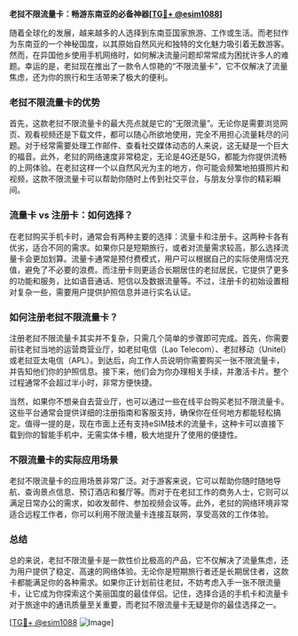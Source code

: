 **老挝不限流量卡：畅游东南亚的必备神器[[TG💪+ @esim1088](https://t.me/s/esim1088)]**

随着全球化的发展，越来越多的人选择到东南亚国家旅游、工作或生活。而老挝作为东南亚的一个神秘国度，以其原始自然风光和独特的文化魅力吸引着无数游客。然而，在异国他乡使用手机网络时，如何解决流量问题却常常成为困扰许多人的难题。幸运的是，老挝现在推出了一款令人惊艳的“不限流量卡”，它不仅解决了流量焦虑，还为你的旅行和生活带来了极大的便利。

### 老挝不限流量卡的优势

首先，这款老挝不限流量卡的最大亮点就是它的“无限流量”。无论你是需要浏览网页、观看视频还是下载文件，都可以随心所欲地使用，完全不用担心流量耗尽的问题。对于经常需要处理工作邮件、查看社交媒体动态的人来说，这无疑是一个巨大的福音。此外，老挝的网络速度非常稳定，无论是4G还是5G，都能为你提供流畅的上网体验。在老挝这样一个以自然风光为主的地方，你可能会频繁地拍摄照片和视频，这款不限流量卡可以帮助你随时上传到社交平台，与朋友分享你的精彩瞬间。

### 流量卡 vs 注册卡：如何选择？

在老挝购买手机卡时，通常会有两种主要的选择：流量卡和注册卡。这两种卡各有优劣，适合不同的需求。如果你只是短期旅行，或者对流量需求较高，那么选择流量卡会更加划算。流量卡通常是预付费模式，用户可以根据自己的实际使用情况充值，避免了不必要的浪费。而注册卡则更适合长期居住的老挝居民，它提供了更多的功能和服务，比如语音通话、短信以及数据流量等。不过，注册卡的初始设置相对复杂一些，需要用户提供护照信息并进行实名认证。

### 如何注册老挝不限流量卡？

注册老挝不限流量卡其实并不复杂，只需几个简单的步骤即可完成。首先，你需要前往老挝当地的运营商营业厅，如老挝电信（Lao Telecom）、老挝移动（Unitel）或老挝亚太电信（APL）。到达后，向工作人员说明你需要购买一张不限流量卡，并告知他们你的护照信息。接下来，他们会为你办理相关手续，并激活卡片。整个过程通常不会超过半小时，非常方便快捷。

当然，如果你不想亲自去营业厅，也可以通过一些在线平台购买老挝不限流量卡。这些平台通常会提供详细的注册指南和客服支持，确保你在任何地方都能轻松搞定。值得一提的是，现在市面上还有支持eSIM技术的流量卡，这种卡可以直接下载到你的智能手机中，无需实体卡槽，极大地提升了使用的便捷性。

### 不限流量卡的实际应用场景

老挝不限流量卡的应用场景非常广泛。对于游客来说，它可以帮助你随时随地导航、查询景点信息、预订酒店和餐厅等。而对于在老挝工作的商务人士，它则可以满足日常办公的需求，如收发邮件、参加视频会议等。此外，老挝的网络环境非常适合远程工作者，你可以利用不限流量卡连接互联网，享受高效的工作体验。

### 总结

总的来说，老挝不限流量卡是一款性价比极高的产品，它不仅解决了流量焦虑，还为用户提供了稳定、高速的网络体验。无论你是短期旅行者还是长期居住者，这款卡都能满足你的各种需求。如果你正计划前往老挝，不妨考虑入手一张不限流量卡，让它成为你探索这个美丽国度的最佳伴侣。记住，选择合适的手机卡和流量卡对于旅途中的通讯质量至关重要，而老挝不限流量卡无疑是你的最佳选择之一。

[[TG💪+ @esim1088](https://t.me/s/esim1088) ![Image](https://i.postimg.cc/4NQfJmqS/Snipaste-2025-05-13-00-14-12.png)]
